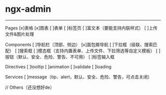 # ngx-admin
---
Pages
[x]表格
[x]图表
[ ]表单
[ ]标签页
[ ]富文本（要能支持内联样式）
[ ]上传文件&图片处理

Components
[ ]导航栏（顶部、侧边）
[x]面包屑导航
[ ]下拉框（级联、搜索匹配）
[ ]搜索框
[ ]模态框（支持内置表单、上传文件、下拉筛选等自定义模板）
[ ]按钮（默认、安全、危险、警告、不可用）
[ ]标签输入框

Directives
[ ]tooltip
[ ]animation
[ ]validate
[ ]loading

Services
[ ]message（tip、alert，默认、安全、危险、警告，可点击关闭）

// Others（还没想好de）
